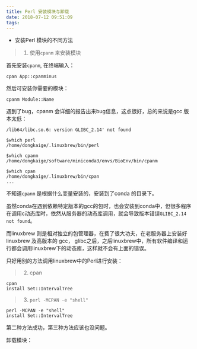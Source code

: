```yaml
---
title: Perl 安装模块与卸载
date: 2018-07-12 09:51:09
tags:
---
```


+ 安装Perl 模块的不同方法

<!--more-->

> 1. 使用`cpanm` 来安装模块

首先安装`cpanm`, 在终端输入：

```
cpan App::cpanminus 
```

然后可安装你需要的模块：

```
cpanm Module::Name
```

遇到了bug，cpanm 会详细的报告出来bug信息，这点很好，总的来说是gcc 版本太低：

`/lib64/libc.so.6: version GLIBC_2.14' not found`

```
$which perl
/home/dongkaige/.linuxbrew/bin/perl

$which cpanm
/home/dongkaige/software/miniconda3/envs/BioEnv/bin/cpanm

$which cpan
/home/dongkaige/.linuxbrew/bin/cpan
...
```

不知道`cpanm` 是根据什么变量安装的，安装到了conda 的目录下。

虽然conda在遇到依赖特定版本的gcc的包时，也会安装到conda中，但很多程序在调用c动态库时，依然从服务器的动态库调用，就会导致版本错误`GLIBC_2.14 not found`。

而linuxbrew 则是相对独立的包管理器，在费了很大功夫，在老服务器上安装好 linuxbrew 及高版本的 gcc， glibc之后，之后linuxbrew中，所有软件编译和运行都会调用linuxbrew下的动态库，这样就不会有上面的错误。



只好用别的方法调用linuxbrew中的Perl进行安装：

> 2. cpan

```
cpan
install Set::IntervalTree
```

> 3. `perl -MCPAN -e "shell"`

```
perl -MCPAN -e "shell"
install Set::IntervalTree
```

第二种方法成功，第三种方法应该也没问题。



卸载模块：